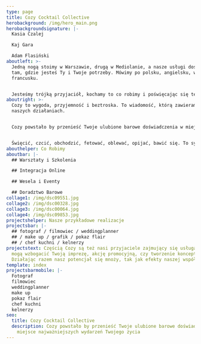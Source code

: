 ```yaml
---
type: page
title: Cozy Cocktail Collective
herobackground: /img/hero_main.png
herobackgroundsignature: |-
  Kasia Czalej

  Kaj Gara

  Adam Flasiński
aboutleft: >-
  Jedną nogą stoimy w Warszawie, drugą w Mediolanie, a nasze usługi dostarczamy
  tam, gdzie jesteś Ty i Twoje potrzeby. Mówimy po polsku, angielsku, włosku i
  francusku.


  Jesteśmy trójką przyjaciół, kochamy to co robimy i poświęcając się temu chcemy zmieniać Wasz świat na lepszy i smaczniejszy.
aboutright: >-
  Cozy to wygoda, przyjemność i beztroska. To wiadomość, którą zawieramy w
  naszych działaniach.


  Cozy powstało by przenieść Twoje ulubione barowe doświadczenia w miejsce najważniejszych wydarzeń Twojego życia.


  Święcić, czcić, obchodzić, fetować, oblewać, opijać, bawić się. To synonimy celebracji, czyli my   - Cozy Cocktail Collective
abouthelper: Co Robimy
aboutbar: |-
  ## Warsztaty i Szkolenia

  ## Integracja Online

  ## Wesela i Eventy

  ## Doradztwo Barowe
collage1: /img/dsc09551.jpg
collage2: /img/dsc00328.jpg
collage3: /img/dsc00064.jpg
collage4: /img/dsc09853.jpg
projectshelper: Nasze przykładowe realizacje
projectsbar: |-
  ## fotograf / filmowiec / weddingplanner
  ## / make up / grafik / pokaz flair
  ## / chef kuchni / kelnerzy
projectstext: Częścią Cozy są też nasi przyjaciele zajmujący się usługami, które
  mogą wzbogacić Twoją imprezę, akcję promocyjną, czy tworzenie konceptu.
  Działając razem nasz potencjał się mnoży, tak jak efekty naszej współpracy
template: index
projectsbarmobile: |-
  Fotograf  
  filmowiec  
  weddingplanner  
  make up  
  pokaz flair  
  chef kuchni  
  kelnerzy
seo:
  title: Cozy Cocktail Collective
  description: Cozy powstało by przenieść Twoje ulubione barowe doświadczenia w
    miejsce najważniejszych wydarzeń Twojego życia
---
```


